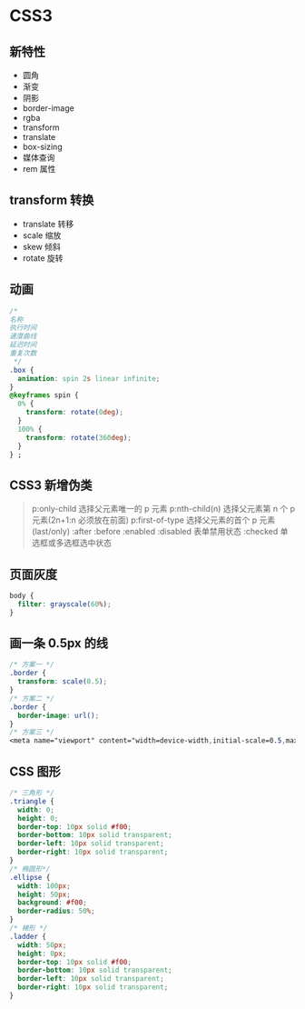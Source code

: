 <!--
 * @Author: your name
 * @Date: 2021-07-01 17:30:10
 * @LastEditTime: 2021-07-02 17:17:17
 * @LastEditors: Please set LastEditors
 * @Description: In User Settings Edit
 * @FilePath: \vue-note\CSS\css3.md
-->

# CSS3

## 新特性

- 圆角
- 渐变
- 阴影
- border-image
- rgba
- transform
- translate
- box-sizing
- 媒体查询
- rem 属性

## transform 转换

- translate 转移
- scale 缩放
- skew 倾斜
- rotate 旋转

## 动画

```css
/* 
名称
执行时间
速度曲线
延迟时间
重复次数
 */
.box {
  animation: spin 2s linear infinite;
}
@keyframes spin {
  0% {
    transform: rotate(0deg);
  }
  100% {
    transform: rotate(360deg);
  }
} ;
```

## CSS3 新增伪类

> p:only-child 选择父元素唯一的 p 元素
> p:nth-child(n) 选择父元素第 n 个 p 元素(2n+1:n 必须放在前面)
> p:first-of-type 选择父元素的首个 p 元素(last/only)
> :after
> :before
> :enabled
> :disabled 表单禁用状态
> :checked 单选框或多选框选中状态

## 页面灰度

```css
body {
  filter: grayscale(60%);
}
```

## 画一条 0.5px 的线

```css
/* 方案一 */
.border {
  transform: scale(0.5);
}
/* 方案二 */
.border {
  border-image: url();
}
/* 方案三 */
<meta name="viewport" content="width=device-width,initial-scale=0.5,maximum-scale=1.0,minimum=1.0,user-scalable=no">
```

## CSS 图形

```css
/* 三角形 */
.triangle {
  width: 0;
  height: 0;
  border-top: 10px solid #f00;
  border-bottom: 10px solid transparent;
  border-left: 10px solid transparent;
  border-right: 10px solid transparent;
}
/* 椭圆形*/
.ellipse {
  width: 100px;
  height: 50px;
  background: #f00;
  border-radius: 50%;
}
/* 梯形 */
.ladder {
  width: 50px;
  height: 0px;
  border-top: 10px solid #f00;
  border-bottom: 10px solid transparent;
  border-left: 10px solid transparent;
  border-right: 10px solid transparent;
}
```

##

```css

```
